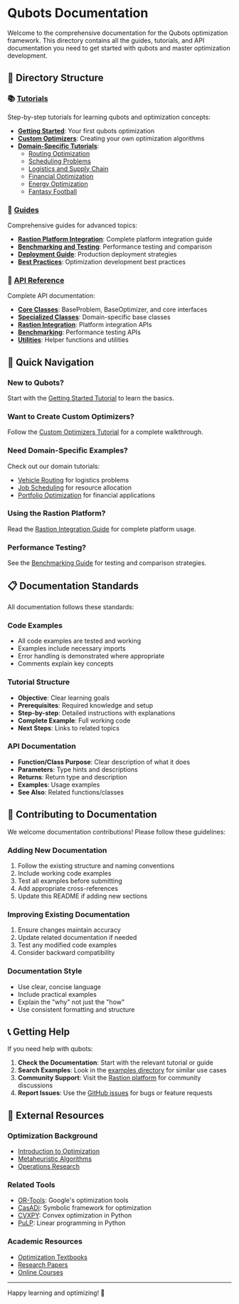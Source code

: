 # Qubots Documentation

Welcome to the comprehensive documentation for the Qubots optimization framework. This directory contains all the guides, tutorials, and API documentation you need to get started with qubots and master optimization development.

## 📁 Directory Structure

### 📚 [Tutorials](tutorials/)
Step-by-step tutorials for learning qubots and optimization concepts:

- **[Getting Started](tutorials/getting_started.md)**: Your first qubots optimization
- **[Custom Optimizers](tutorials/custom_optimizers.md)**: Creating your own optimization algorithms
- **[Domain-Specific Tutorials](tutorials/)**: 
  - [Routing Optimization](tutorials/routing_optimization.md)
  - [Scheduling Problems](tutorials/scheduling_optimization.md)
  - [Logistics and Supply Chain](tutorials/logistics_optimization.md)
  - [Financial Optimization](tutorials/finance_optimization.md)
  - [Energy Optimization](tutorials/energy_optimization.md)
  - [Fantasy Football](tutorials/fantasy_football.md)

### 📖 [Guides](guides/)
Comprehensive guides for advanced topics:

- **[Rastion Platform Integration](guides/rastion_integration.md)**: Complete platform integration guide
- **[Benchmarking and Testing](guides/benchmarking.md)**: Performance testing and comparison
- **[Deployment Guide](guides/deployment.md)**: Production deployment strategies
- **[Best Practices](guides/best_practices.md)**: Optimization development best practices

### 🔧 [API Reference](api/)
Complete API documentation:

- **[Core Classes](api/core.md)**: BaseProblem, BaseOptimizer, and core interfaces
- **[Specialized Classes](api/specialized.md)**: Domain-specific base classes
- **[Rastion Integration](api/rastion.md)**: Platform integration APIs
- **[Benchmarking](api/benchmarking.md)**: Performance testing APIs
- **[Utilities](api/utilities.md)**: Helper functions and utilities

## 🚀 Quick Navigation

### New to Qubots?
Start with the [Getting Started Tutorial](tutorials/getting_started.md) to learn the basics.

### Want to Create Custom Optimizers?
Follow the [Custom Optimizers Tutorial](tutorials/custom_optimizers.md) for a complete walkthrough.

### Need Domain-Specific Examples?
Check out our domain tutorials:
- [Vehicle Routing](tutorials/routing_optimization.md) for logistics problems
- [Job Scheduling](tutorials/scheduling_optimization.md) for resource allocation
- [Portfolio Optimization](tutorials/finance_optimization.md) for financial applications

### Using the Rastion Platform?
Read the [Rastion Integration Guide](guides/rastion_integration.md) for complete platform usage.

### Performance Testing?
See the [Benchmarking Guide](guides/benchmarking.md) for testing and comparison strategies.

## 📋 Documentation Standards

All documentation follows these standards:

### Code Examples
- All code examples are tested and working
- Examples include necessary imports
- Error handling is demonstrated where appropriate
- Comments explain key concepts

### Tutorial Structure
- **Objective**: Clear learning goals
- **Prerequisites**: Required knowledge and setup
- **Step-by-step**: Detailed instructions with explanations
- **Complete Example**: Full working code
- **Next Steps**: Links to related topics

### API Documentation
- **Function/Class Purpose**: Clear description of what it does
- **Parameters**: Type hints and descriptions
- **Returns**: Return type and description
- **Examples**: Usage examples
- **See Also**: Related functions/classes

## 🔄 Contributing to Documentation

We welcome documentation contributions! Please follow these guidelines:

### Adding New Documentation
1. Follow the existing structure and naming conventions
2. Include working code examples
3. Test all examples before submitting
4. Add appropriate cross-references
5. Update this README if adding new sections

### Improving Existing Documentation
1. Ensure changes maintain accuracy
2. Update related documentation if needed
3. Test any modified code examples
4. Consider backward compatibility

### Documentation Style
- Use clear, concise language
- Include practical examples
- Explain the "why" not just the "how"
- Use consistent formatting and structure

## 📞 Getting Help

If you need help with qubots:

1. **Check the Documentation**: Start with the relevant tutorial or guide
2. **Search Examples**: Look in the [examples directory](../examples/) for similar use cases
3. **Community Support**: Visit the [Rastion platform](https://rastion.com) for community discussions
4. **Report Issues**: Use the [GitHub issues](https://github.com/Rastion/qubots/issues) for bugs or feature requests

## 🔗 External Resources

### Optimization Background
- [Introduction to Optimization](https://en.wikipedia.org/wiki/Mathematical_optimization)
- [Metaheuristic Algorithms](https://en.wikipedia.org/wiki/Metaheuristic)
- [Operations Research](https://en.wikipedia.org/wiki/Operations_research)

### Related Tools
- [OR-Tools](https://developers.google.com/optimization): Google's optimization tools
- [CasADi](https://casadi.org/): Symbolic framework for optimization
- [CVXPY](https://www.cvxpy.org/): Convex optimization in Python
- [PuLP](https://coin-or.github.io/pulp/): Linear programming in Python

### Academic Resources
- [Optimization Textbooks](guides/recommended_reading.md)
- [Research Papers](guides/research_papers.md)
- [Online Courses](guides/online_courses.md)

---

Happy learning and optimizing! 🚀
